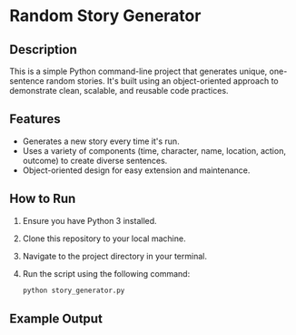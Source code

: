 # Random Story Generator

## Description

This is a simple Python command-line project that generates unique, one-sentence random stories. It's built using an object-oriented approach to demonstrate clean, scalable, and reusable code practices.

## Features

-   Generates a new story every time it's run.
-   Uses a variety of components (time, character, name, location, action, outcome) to create diverse sentences.
-   Object-oriented design for easy extension and maintenance.

## How to Run

1.  Ensure you have Python 3 installed.
2.  Clone this repository to your local machine.
3.  Navigate to the project directory in your terminal.
4.  Run the script using the following command:

    ```bash
    python story_generator.py
    ```

## Example Output
